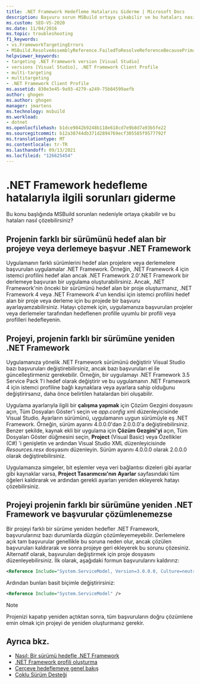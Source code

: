 ```yaml
---
title: .NET Framework Hedefleme Hatalarını Giderme | Microsoft Docs
description: Başvuru sorun MSBuild ortaya çıkabilir ve bu hataları nasıl çözy olabileceğiniz hakkında bilgi edinin.
ms.custom: SEO-VS-2020
ms.date: 11/04/2016
ms.topic: troubleshooting
f1_keywords:
- vs.FrameworkTargetingErrors
- MSBuild.ResolveAssemblyReference.FailedToResolveReferenceBecausePrimaryAssemblyInExclusionList
helpviewer_keywords:
- targeting .NET Framework version [Visual Studio]
- versions [Visual Studio], .NET Framework Client Profile
- multi-targeting
- multitargeting
- .NET Framework Client Profile
ms.assetid: 830e3e45-9a93-4279-a249-75b84599aefb
author: ghogen
ms.author: ghogen
manager: jmartens
ms.technology: msbuild
ms.workload:
- dotnet
ms.openlocfilehash: b1dce9842b9248b118e618cd7e9b8d7a93b5fe22
ms.sourcegitcommit: b12a38744db371d2894769ecf305585f9577792f
ms.translationtype: MT
ms.contentlocale: tr-TR
ms.lasthandoff: 09/13/2021
ms.locfileid: "126625454"
---
```

# <a name="troubleshoot-net-framework-targeting-errors"></a>.NET Framework hedefleme hatalarıyla ilgili sorunları giderme

Bu konu başlığında MSBuild sorunları nedeniyle ortaya çıkabilir ve bu hataları nasıl çözebilirsiniz?

## <a name="you-have-referenced-a-project-or-assembly-that-targets-a-different-version-of-the-net-framework"></a>Projenin farklı bir sürümünü hedef alan bir projeye veya derlemeye başvur .NET Framework

 Uygulamanın farklı sürümlerini hedef alan projelere veya derlemelere başvurulan uygulamalar .NET Framework. Örneğin, .NET Framework 4 için istemci profilini hedef alan ancak .NET Framework 2.0'.NET Framework bir derlemeye başvuran bir uygulama oluşturabilirsiniz. Ancak, .NET Framework'nin önceki bir sürümünü hedef alan bir proje oluşturmanız, .NET Framework 4 veya .NET Framework 4'un kendisi için istemci profilini hedef alan bir proje veya derleme için bu projede bir başvuru ayarlayamzabilirsiniz. Hatayı çözmek için, uygulamanıza başvurulan projeler veya derlemeler tarafından hedeflenen profille uyumlu bir profili veya profilleri hedefleyenin.

## <a name="you-have-re-targeted-a-project-to-a-different-version-of-the-net-framework"></a>Projeyi, projenin farklı bir sürümüne yeniden .NET Framework

 Uygulamanıza yönelik .NET Framework sürümünü değiştirir Visual Studio bazı başvuruları değiştirebilirsiniz, ancak bazı başvuruları el ile güncelleştirmeniz gerekebilir. Örneğin, bir uygulamayı .NET Framework 3.5 Service Pack 1'i hedef olarak değiştirir ve bu uygulamanın .NET Framework 4 için istemci profiline bağlı kaynaklara veya ayarlara sahip olduğunu değiştirirsanız, daha önce belirtilen hatalardan biri oluşabilir.

 Uygulama ayarlarıyla ilgili bir **çalışma yapmak** için Çözüm Gezgini dosyasını açın, Tüm Dosyaları Göster'i seçin ve *app.config* xml düzenleyicisinde Visual Studio. Ayarların sürümünü, uygulamanın uygun sürümüyle eş .NET Framework. Örneğin, sürüm ayarını 4.0.0.0'dan 2.0.0.0'a değiştirebilirsiniz. Benzer şekilde, kaynak ekli bir uygulama için **Çözüm Gezgini'yi** açın, Tüm Dosyaları Göster düğmesini seçin, **Project** (Visual Basic) veya Özellikler (C#) 'i genişletin ve ardından Visual Studio XML düzenleyicisinde *Resources.resx* dosyasını düzenleyin.   Sürüm ayarını 4.0.0.0 olarak 2.0.0.0 olarak değiştirebilirsiniz.

 Uygulamanıza simgeler, bit eşlemler veya veri bağlantısı dizeleri gibi ayarlar gibi kaynaklar varsa, **Project Tasarımcısı'nın** **Ayarlar** sayfasındaki tüm öğeleri kaldırarak ve ardından gerekli ayarları yeniden ekleyerek hatayı çözebilirsiniz.

## <a name="you-have-re-targeted-a-project-to-a-different-version-of-the-net-framework-and-references-do-not-resolve"></a>Projeyi projenin farklı bir sürümüne yeniden .NET Framework ve başvurular çözümlenemezse

 Bir projeyi farklı bir sürüme yeniden hedefler .NET Framework, başvurularınız bazı durumlarda düzgün çözümleyemeyebilir. Derlemelere açık tam başvurular genellikle bu soruna neden olur, ancak çözülen başvuruları kaldırarak ve sonra projeye geri ekleyerek bu sorunu çözesiniz. Alternatif olarak, başvuruları değiştirmek için proje dosyasını düzenleyebilirsiniz. İlk olarak, aşağıdaki formun başvurularını kaldırırız:

```xml
<Reference Include="System.ServiceModel, Version=3.0.0.0, Culture=neutral, PublicKeyToken=b77a5c561934e089, processorArchitecture=MSIL" />
```

 Ardından bunları basit biçimle değiştirirsiniz:

```xml
<Reference Include="System.ServiceModel" />
```

> [!NOTE]
> Projenizi kapatıp yeniden açtıktan sonra, tüm başvuruların doğru çözümlene emin olmak için projeyi de yeniden oluşturmanız gerekir.

## <a name="see-also"></a>Ayrıca bkz.

- [Nasıl: Bir sürümü hedefle .NET Framework](../ide/visual-studio-multi-targeting-overview.md)
- [.NET Framework profili oluşturma](/dotnet/framework/deployment/client-profile)
- [Çerçeve hedeflemeye genel bakış](../ide/visual-studio-multi-targeting-overview.md)
- [Çoklu Sürüm Desteği](../msbuild/msbuild-multitargeting-overview.md)
